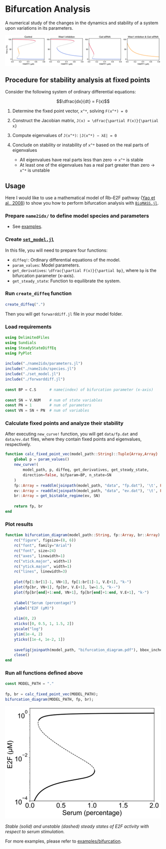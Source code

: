 # Bifurcation Analysis

A numerical study of the changes in the dynamics and stability of a system upon variations in its parameters.

![](../assets/Subp_1NMPP1.png)

## Procedure for stability analysis at fixed points

Consider the following system of ordinary differential equations:

```math
\dfrac{dx}{dt} = F(x)
```

1. Determine the fixed point vector, ``x^*``, solving ``F(x^*) = 0``

1. Construct the Jacobian matrix, ``J(x) = \dfrac{\partial F(x)}{\partial x}``

1. Compute eigenvalues of ``J(x^*)``: ``|J(x^*) − λE| = 0``

1. Conclude on stability or instability of ``x^*`` based on the real parts of eigenvalues
    - All eigenvalues have real parts less than zero → ``x^*`` is stable
    - At least one of the eigenvalues has a real part greater than zero → ``x^*`` is unstable

## Usage

Here I would like to use a mathematical model of Rb–E2F pathway ([Yao et al., 2008](https://www.nature.com/articles/ncb1711)) to show you how to perform bifurcation analysis with [`BioMASS.jl`](https://github.com/biomass-dev/BioMASS.jl).

### Prepare `name2idx/` to define model species and parameters

- See [examples](https://github.com/biomass-dev/BioMASS.jl/tree/master/examples/bifurcation/restriction_point/name2idx).

### Create [`set_model.jl`](https://github.com/biomass-dev/BioMASS.jl/blob/master/examples/bifurcation/restriction_point/set_model.jl)

In this file, you will need to prepare four functions:

- `diffeq!`: Ordinary differential equations of the model.
- `param_values`: Model parameters.
- `get_derivatives`: ``\dfrac{\partial F(x)}{\partial bp}``, where ``bp`` is the bifurcation parameter (x-axis).
- `get_steady_state`: Function to equilibrate the system.

### Run `create_diffeq` function

```julia
create_diffeq(".")
```

Then you will get `forwarddiff.jl` file in your model folder.

### Load requirements

```julia
using DelimitedFiles
using Sundials
using SteadyStateDiffEq
using PyPlot

include("./name2idx/parameters.jl")
include("./name2idx/species.jl")
include("./set_model.jl")
include("./forwarddiff.jl")

const BP = C.S      # name(index) of bifurcation parameter (x-axis)

const SN = V.NUM    # num of state variables
const PN = 1        # num of parameters
const VN = SN + PN  # num of variables
```

### Calculate fixed points and analyze their stability

After executing `new_curve!` function, you will get `data/fp.dat` and `data/ev.dat` files, where they contain fixed points and eigenvalues, respectively.

```julia
function calc_fixed_point_vec(model_path::String)::Tuple{Array,Array}
    global p = param_values()
    new_curve!(
        model_path, p, diffeq, get_derivatives, get_steady_state,
        direction=false, bifparam=BP, n_state=SN
    )
    fp::Array = readdlm(joinpath(model_path, "data", "fp.dat"), '\t', Float64, '\n')
    ev::Array = readdlm(joinpath(model_path, "data", "ev.dat"), '\t', Float64, '\n')
    br::Array = get_bistable_regime(ev, SN)

    return fp, br
end
```

### Plot results

```julia
function bifurcation_diagram(model_path::String, fp::Array, br::Array)
    rc("figure", figsize=(8, 6))
    rc("font", family="Arial")
    rc("font", size=24)
    rc("axes", linewidth=1)
    rc("xtick.major", width=1)
    rc("ytick.major", width=1)
    rc("lines", linewidth=3)

    plot(fp[1:br[1]-1, VN+1], fp[1:br[1]-1, V.E+1], "k-")
    plot(fp[br, VN+1], fp[br, V.E+1], lw=1.5, "k--")
    plot(fp[br[end]+1:end, VN+1], fp[br[end]+1:end, V.E+1], "k-")

    xlabel("Serum (percentage)")
    ylabel("E2F (μM)")

    xlim(0, 2)
    xticks([0, 0.5, 1, 1.5, 2])
    yscale("log")
    ylim(1e-4, 2)
    yticks([1e-4, 1e-2, 1])

    savefig(joinpath(model_path, "bifurcation_diagram.pdf"), bbox_inches="tight")
    close()
end
```

### Run all functions defined above

```julia
const MODEL_PATH = "."

fp, br = calc_fixed_point_vec(MODEL_PATH);
bifurcation_diagram(MODEL_PATH, fp, br);
```

![](../assets/bifurcation_diagram.png)

*Stable (solid) and unstable (dashed) steady states of E2F activity with respect to serum stimulation.*

For more examples, please refer to [examples/bifurcation](https://github.com/biomass-dev/BioMASS.jl/tree/master/examples/bifurcation).
